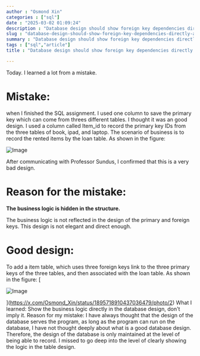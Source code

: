```yaml
---  
author : "Osmond Xin"  
categories : ["sql"]  
date : "2025-03-02 01:09:24"  
description : "Database design should show foreign key dependencies directly and evidently"  
slug : "database-design-should-show-foreign-key-dependencies-directly-and-evidently"  
summary : "Database design should show foreign key dependencies directly and evidently"  
tags : ["sql","article"]  
title : "Database design should show foreign key dependencies directly and evidently"  

---
```


Today. I learned a lot from a mistake. 

# Mistake: 
when I finished the SQL assignment. I used one column to save the primary key which can come from threes different tables. I thought it was an good design. I used a column called Item_id to record the primary key IDs from the three tables of book, ipad, and laptop. 
The scenario of business is to record the rented items by the loan table. As shown in the figure:

![Image](/images/database-design-should-show-foreign-key-dependencies-directly-and-evidently-1.jpeg)

After communicating with Professor Sundus, I confirmed that this is a very bad design. 
# Reason for the mistake: 

**The business logic is hidden in the structure.** 

The business logic is not reflected in the design of the primary and foreign keys. This design is not elegant and direct enough. 

# Good design: 

To add a item table, which uses three foreign keys link to the three primary keys of the three tables, and then associated with the loan table. As shown in the figure: 
[

![Image](/images/database-design-should-show-foreign-key-dependencies-directly-and-evidently-1.jpeg)





](https://x.com/Osmond_Xin/status/1895718910437036479/photo/2)
What I learned: Show the business logic directly in the database design, don't imply it. Reason for my mistake: I have always thought that the design of the database serves the program, as long as the program can run on the database, I have not thought deeply about what is a good database design. Therefore, the design of the database is only maintained at the level of being able to record. I missed to go deep into the level of clearly showing the logic in the table design.